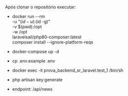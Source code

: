 Após clonar o repositório executar:

- docker run --rm \
    -u "$(id -u):$(id -g)" \
    -v $(pwd):/opt \
    -w /opt \
    laravelsail/php80-composer:latest \
    composer install --ignore-platform-reqs
    
- docker-compose up -d

- cp .env.example .env

- docker exec -it prova_backend_sr_laravel.test_1 /bin/sh

- php artisan key:generate

- endpoint: /api/news
